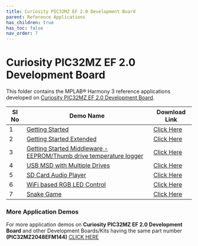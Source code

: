 ```yaml
---
title: Curiosity PIC32MZ EF 2.0 Development Board
parent: Reference Applications
has_children: true
has_toc: false
nav_order: 7
---
```

# Curiosity PIC32MZ EF 2.0 Development Board

This folder contains the MPLAB® Harmony 3 reference applications developed on [Curiosity PIC32MZ EF 2.0 Development Board](https://www.microchip.com/Developmenttools/ProductDetails/DM320209).

|SI No| Demo Name | Download Link |
| --- | --- | -- |
| 1 | [Getting Started](./pic32mzef_getting_started/readme.md) | [Click Here](https://github.com/Microchip-MPLAB-Harmony/reference_apps/releases/latest/download/pic32mzef_getting_started.zip) |
| 2 | [Getting Started Extended](./getting_started_ext/readme.md) | [Click Here](https://github.com/Microchip-MPLAB-Harmony/reference_apps/releases/latest/download/getting_started_ext.zip) |
| 3 | [Getting Started Middleware - EEPROM/Thumb drive temperature logger](./getting_started_middleware/readme.md) | [Click Here](https://github.com/Microchip-MPLAB-Harmony/reference_apps/releases/latest/download/getting_started_middleware.zip) |
| 4 | [USB MSD with Multiple Drives](./msd_multiple_luns/readme.md) | [Click Here](https://github.com/Microchip-MPLAB-Harmony/reference_apps/releases/latest/download/msd_multiple_luns.zip) |
| 5 | [SD Card Audio Player](./sdcard_player/readme.md) | [Click Here](https://github.com/Microchip-MPLAB-Harmony/reference_apps/releases/latest/download/sdcard_player.zip) |
| 6 | [WiFi based RGB LED Control](./wifi_rgb_easy_configuration/readme.md) | [Click Here](https://github.com/Microchip-MPLAB-Harmony/reference_apps/releases/latest/download/wifi_rgb_easy_configuration.zip) |
| 7 | [Snake Game](./snake_game/readme.md) | [Click Here](https://github.com/Microchip-MPLAB-Harmony/reference_apps/releases/latest/download/snake_game.zip) |


### More Application Demos

For more application demos on **Curiosity PIC32MZ EF 2.0 Development Board** and other Development Boards/Kits having the same part number **(PIC32MZ2048EFM144)** <a href="https://mplab-discover.microchip.com/v1/itemtype/com.microchip.ide.project?s0=PIC32MZ2048EFM144" target="_blank"> CLICK HERE </a>
